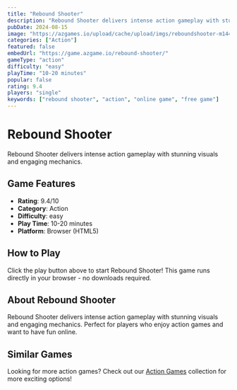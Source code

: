 ```yaml
---
title: "Rebound Shooter"
description: "Rebound Shooter delivers intense action gameplay with stunning visuals and engaging mechanics."
pubDate: 2024-08-15
image: "https://azgames.io/upload/cache/upload/imgs/reboundshooter-m144x144.webp"
categories: ["Action"]
featured: false
embedUrl: "https://game.azgame.io/rebound-shooter/"
gameType: "action"
difficulty: "easy"
playTime: "10-20 minutes"
popular: false
rating: 9.4
players: "single"
keywords: ["rebound shooter", "action", "online game", "free game"]
---
```


# Rebound Shooter

Rebound Shooter delivers intense action gameplay with stunning visuals and engaging mechanics.

## Game Features

- **Rating**: 9.4/10
- **Category**: Action
- **Difficulty**: easy
- **Play Time**: 10-20 minutes
- **Platform**: Browser (HTML5)

## How to Play

Click the play button above to start Rebound Shooter! This game runs directly in your browser - no downloads required.

## About Rebound Shooter

Rebound Shooter delivers intense action gameplay with stunning visuals and engaging mechanics. Perfect for players who enjoy action games and want to have fun online.

## Similar Games

Looking for more action games? Check out our [Action Games](/categories/action) collection for more exciting options!
